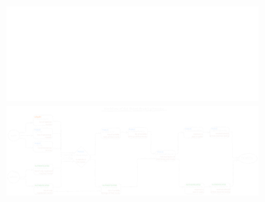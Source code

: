 <div style="margin-top: 10px;display: flex; justify-content: center; align-items: center;">
    <img src="./assets/heading-detials-layout.svg" alt="Booking Process Flow"/>
</div>
<div style="margin-top: 10px;display: flex; justify-content: center; align-items: center;">
    <img src="./assets/booking-process-flow.svg" alt="Booking Process Flow"/>
</div>
